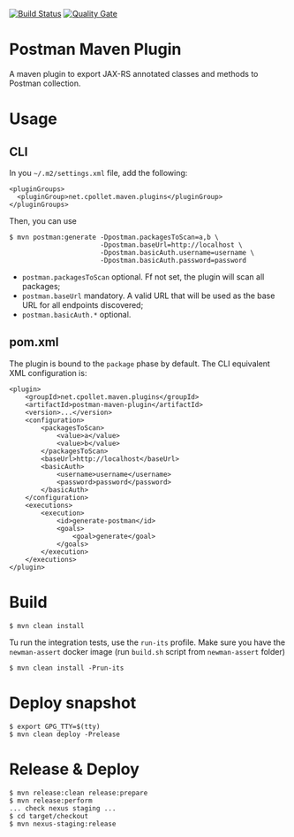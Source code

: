 [![Build Status](https://travis-ci.org/cpollet/postman-maven-plugin.svg?branch=master)](https://travis-ci.org/cpollet/postman-maven-plugin) [![Quality Gate](https://sonarcloud.io/api/project_badges/measure?project=net.cpollet.maven.plugins%3Apostman-maven-plugin&metric=alert_status)](https://sonarcloud.io/dashboard?id=net.cpollet.maven.plugins%3Apostman-maven-plugin)

# Postman Maven Plugin
A maven plugin to export JAX-RS annotated classes and methods to Postman collection.

# Usage
## CLI
In you ```~/.m2/settings.xml``` file, add the following:
```
<pluginGroups>
  <pluginGroup>net.cpollet.maven.plugins</pluginGroup>
</pluginGroups>
```

Then, you can use
```
$ mvn postman:generate -Dpostman.packagesToScan=a,b \
                       -Dpostman.baseUrl=http://localhost \
                       -Dpostman.basicAuth.username=username \
                       -Dpostman.basicAuth.password=password
```

* ```postman.packagesToScan``` optional. Ff not set, the plugin will scan all packages;
* ```postman.baseUrl``` mandatory. A valid URL that will be used as the base URL for all endpoints discovered;
* ```postman.basicAuth.*``` optional.

## pom.xml
The plugin is bound to the ```package``` phase by default. The CLI equivalent XML configuration is:
```
<plugin>
    <groupId>net.cpollet.maven.plugins</groupId>
    <artifactId>postman-maven-plugin</artifactId>
    <version>...</version>
    <configuration>
        <packagesToScan>
            <value>a</value>
            <value>b</value>
        </packagesToScan>
        <baseUrl>http://localhost</baseUrl>
        <basicAuth>
            <username>username</username>
            <password>password</password>
        </basicAuth>
    </configuration>
    <executions>
        <execution>
            <id>generate-postman</id>
            <goals>
                <goal>generate</goal>
            </goals>
        </execution>
    </executions>
</plugin>
```

# Build
```
$ mvn clean install
```

Tu run the integration tests, use the ```run-its``` profile. Make sure you have the ```newman-assert``` docker image (run ```build.sh``` script from ```newman-assert``` folder)
```
$ mvn clean install -Prun-its 
```

# Deploy snapshot
```
$ export GPG_TTY=$(tty)
$ mvn clean deploy -Prelease
```

# Release & Deploy
```
$ mvn release:clean release:prepare
$ mvn release:perform
... check nexus staging ...
$ cd target/checkout
$ mvn nexus-staging:release
```